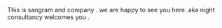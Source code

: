 This is sangram and company . we are happy to see you here.
aka night consultancy welcomes you .

<!---
Sangramcompany/Sangramcompany is a ✨ special ✨ repository because its `README.md` (this file) appears on your GitHub profile.
You can click the Preview link to take a look at your changes.
--->
